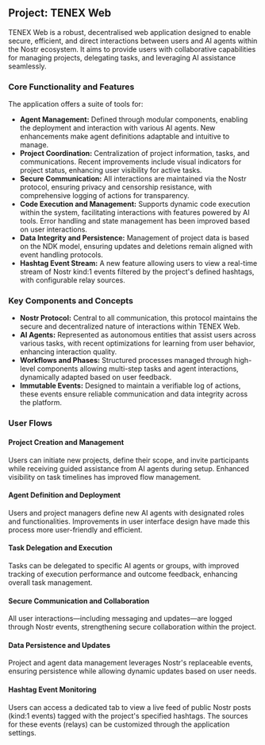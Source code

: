 ## Project: TENEX Web
TENEX Web is a robust, decentralised web application designed to enable secure, efficient, and direct interactions between users and AI agents within the Nostr ecosystem. It aims to provide users with collaborative capabilities for managing projects, delegating tasks, and leveraging AI assistance seamlessly.

### Core Functionality and Features
The application offers a suite of tools for:
* **Agent Management:** Defined through modular components, enabling the deployment and interaction with various AI agents. New enhancements make agent definitions adaptable and intuitive to manage.
* **Project Coordination:** Centralization of project information, tasks, and communications. Recent improvements include visual indicators for project status, enhancing user visibility for active tasks.
* **Secure Communication:** All interactions are maintained via the Nostr protocol, ensuring privacy and censorship resistance, with comprehensive logging of actions for transparency.
* **Code Execution and Management:** Supports dynamic code execution within the system, facilitating interactions with features powered by AI tools. Error handling and state management has been improved based on user interactions.
* **Data Integrity and Persistence:** Management of project data is based on the NDK model, ensuring updates and deletions remain aligned with event handling protocols.
* **Hashtag Event Stream:** A new feature allowing users to view a real-time stream of Nostr kind:1 events filtered by the project's defined hashtags, with configurable relay sources.

### Key Components and Concepts
* **Nostr Protocol:** Central to all communication, this protocol maintains the secure and decentralized nature of interactions within TENEX Web.
* **AI Agents:** Represented as autonomous entities that assist users across various tasks, with recent optimizations for learning from user behavior, enhancing interaction quality.
* **Workflows and Phases:** Structured processes managed through high-level components allowing multi-step tasks and agent interactions, dynamically adapted based on user feedback.
* **Immutable Events:** Designed to maintain a verifiable log of actions, these events ensure reliable communication and data integrity across the platform.

### User Flows
#### Project Creation and Management
Users can initiate new projects, define their scope, and invite participants while receiving guided assistance from AI agents during setup. Enhanced visibility on task timelines has improved flow management.

#### Agent Definition and Deployment
Users and project managers define new AI agents with designated roles and functionalities. Improvements in user interface design have made this process more user-friendly and efficient.

#### Task Delegation and Execution
Tasks can be delegated to specific AI agents or groups, with improved tracking of execution performance and outcome feedback, enhancing overall task management.

#### Secure Communication and Collaboration
All user interactions—including messaging and updates—are logged through Nostr events, strengthening secure collaboration within the project.

#### Data Persistence and Updates
Project and agent data management leverages Nostr's replaceable events, ensuring persistence while allowing dynamic updates based on user needs.

#### Hashtag Event Monitoring
Users can access a dedicated tab to view a live feed of public Nostr posts (kind:1 events) tagged with the project's specified hashtags. The sources for these events (relays) can be customized through the application settings.
